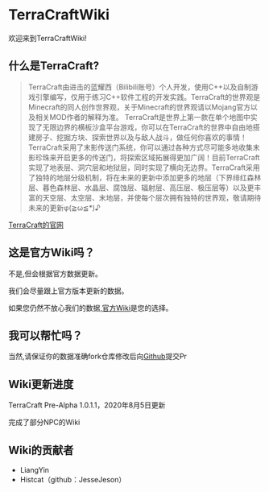# TerraCraftWiki

欢迎来到TerraCraftWiki!

## 什么是TerraCraft?
> TerraCraft由进击的蓝耀西（Bilibili账号）个人开发，使用C++以及自制游戏引擎编写，仅用于练习C++软件工程的开发实践。TerraCraft的世界观是Minecraft的同人创作世界观，关于Minecraft的世界观请以Mojang官方以及相关MOD作者的解释为准。
> TerraCraft是世界上第一款在单个地图中实现了无限边界的横板沙盒平台游戏，你可以在TerraCraft的世界中自由地搭建房子、挖掘方块、探索世界以及与敌人战斗，做任何你喜欢的事情！TerraCraft采用了末影传送门系统，你可以通过各种方式尽可能多地收集末影珍珠来开启更多的传送门，将探索区域拓展得更加广阔！目前TerraCraft实现了地表层、洞穴层和地狱层，同时实现了横向无边界。TerraCraft采用了独特的地层分级机制，将在未来的更新中添加更多的地层（下界绯红森林层、暮色森林层、水晶层、腐蚀层、辐射层、高压层、极压层等）以及更丰富的天空层、太空层、末地层，并使每个层次拥有独特的世界观，敬请期待未来的更新φ(≧ω≦*)♪

[TerraCraft的官网](http://blueyoshi.cn/terracraft)

## 这是官方Wiki吗？
不是,但会根据官方数据更新。

我们会尽量跟上官方版本更新的数据。

如果您仍然不放心我们的数据,[官方Wiki](https://terra-craft.fandom.com/zh/wiki/%E9%A6%96%E9%A1%B5)是您的选择。

## 我可以帮忙吗？
当然,请保证你的数据准确fork仓库修改后向[Github](https://github.com/LiangYin233/TerraCraft-Wiki)提交Pr

## Wiki更新进度
TerraCraft Pre-Alpha 1.0.1.1，2020年8月5日更新

完成了部分NPC的Wiki

## Wiki的贡献者
- LiangYin
- Histcat（github：JesseJeson）
